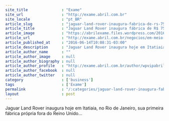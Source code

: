```yaml
---
site_title               : "Exame"
site_url                 : "http://exame.abril.com.br"
site_locale              : "pt_BR"
article_slug             : "jaguar-land-rover-inaugura-fabrica-de-rs-750-milhoes-no-rj"
article_title            : "Jaguar Land Rover inaugura fábrica de R$ 750 milhões no RJ"
article_image            : "https://abrilexame.files.wordpress.com/2016/09/size_960_16_9_dsc023313.jpg?quality=70&strip=all&w=960"
article_url              : "http://exame.abril.com.br/negocios/em-meio-a-crise-jaguar-land-rover-inaugura-fabrica-de-r-750-milhoes-no-pais/"
article_published_at     : "2016-06-14T10:08:31-03:00"
article_description      : "Jaguar Land Rover inaugura hoje em Itatiaia, no Rio de Janeiro, sua primeira fábrica própria fora do Reino Unido..."
article_author_name      : ""
article_author_image     : null
article_author_biography : null
article_author_profile   : "http://exame.abril.com.br/author/wpvipabril/"
article_author_facebook  : null
article_author_twitter   : null
category                 : ['business']
tags                     : ['Exame']
permalink                : "/:categories/jaguar-land-rover-inaugura-fabrica-de-rs-750-milhoes-no-rj/"
layout                   : post
---
```


Jaguar Land Rover inaugura hoje em Itatiaia, no Rio de Janeiro, sua primeira fábrica própria fora do Reino Unido...
